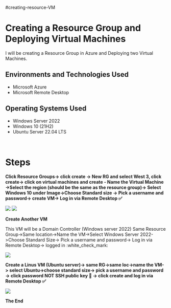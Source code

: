 #creating-resource-VM


<h1> Creating a Resource Group and Deploying Virtual Machines</h1>
I will be creating a Resource Group in Azure and Deploying two Virtual Machines.
<br/>

<h2>Environments and Technologies Used</h2>

- Microsoft Azure
- Microsoft Remote Desktop

<h2>Operating Systems Used </h2>

- Windows Server 2022
- Windows 10 (21H2)
- Ubuntu Server 22.04 LTS
<br/>

<h1> Steps </h1>

<b> Click Resource Groups-> click create -> New RG and select West 3, click create-> click on virtual machines and create - Name the Virtual Machine ->Select the region (should be the same as the resource group)-> Select Windows 10 under Image->Choose Standard size -> Pick a username and password-> create VM-> Log in via Remote Desktop :white_check_mark:</b>

<img src="https://imgur.com/szrg9CA.png">
<img src="https://imgur.com/nnxCLRl.png">

<b>Create Another VM</b>
<p> This VM will be a Domain Controller (Windows server 2022) Same Resource Group->Same location->Name the VM->Select Windows Server 2022->Choose Standard Size-> Pick a username and password-> Log in via Remote Desktop-> logged in :white_check_mark:
</p>
<img src="https://imgur.com/vA04yrG.png">

<b> Create a Linus VM (Ubuntu server)-> same RG->same loc->name the VM-> select Ubuntu->choose standard size-> pick a username and password -> click password NOT SSH public key :no_entry_sign: -> click create and log in via Remote Desktop :white_check_mark:</b>

<img src="https://imgur.com/YzLNrLS.png">



<b>The End </b>
